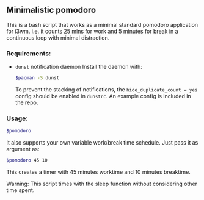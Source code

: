 ## Minimalistic pomodoro

This is a bash script that works as a minimal standard pomodoro application for i3wm.
i.e. it counts 25 mins for work and 5 minutes for break in a continuous loop 
with minimal distraction. 

### Requirements:

- `dunst` notification daemon
  Install the daemon with: 
  ```sh
  $pacman -S dunst
  ```
  To prevent the stacking of notifications, the `hide_duplicate_count = yes` config
  should be enabled in `dunstrc`. An example config is included in the repo.
 
### Usage:

 ```sh
 $pomodoro
 ```
 
It also supports your own variable work/break time schedule. Just pass it as argument as:

```sh
$pomodoro 45 10
```

This creates a timer with 45 minutes worktime and 10 minutes breaktime.

Warning: This script times with the sleep function without considering other time
spent. 

